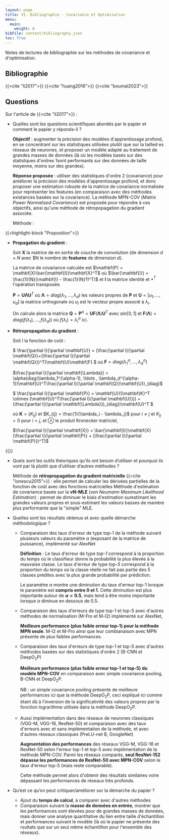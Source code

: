 ```yaml
---
layout: page
title: VI. Bibliographie - Covariance et Optimisation
menu:
  main:
    weight: 6
bibFile: content/bibliography.json
toc: True
---
```


Notes de lectures de bibliographie sur les méthodes de covariance et d'optimisation.

<!--more-->

## Bibliographie

{{<cite "li2017">}} {{<cite "huang2016">}} {{<cite "boumal2023">}} 

## Questions

Sur l'article de {{<cite "li2017">}} :

* Quelles sont les questions scientifiques abordés par le papier et comment le papier y réponds-il ?

  **Objectif** : augmenter la précision des modèles d'apprentissage profond, en se concentrant sur les statistiques utilisées plutôt que sur la tailled es réseaux de neurones, et proposer un modèle adapté au traitement de grandes masses de données (là où les modèles basés sur des statistques d'ordres 1sont performants sur des données de taille moyenne, moins sur des grandes).

  **Réponse proposée** : utiliser des statistiques d'ordre 2 (covariance) pour améliorer la précision des modèles d'apprentissage profond, et donc proposer une estimation robuste de la matrice de covariance normalisée pour représenter les features (en comparaison avec des méthodes existances basées sur la covariance). La méthode MPN-COV (_Matrix Power Normalized Covariance_) est proposée pour répondre à ces objectifs, ainsi qu'une méthode de rétropopagation du gradient associée.

  Méthode :

{{<highlight-block "Proposition">}}
  
  * **Propagation du gradient** :
    
    Soit $\mathbf{X}$ la matrice de en sortie de couche de convolution (de dimension $d \times N$ avec $N le nombre de __features__ de dimension $d$).

    La matrice de covariance calculée est $\mathbf{P} = \mathbf{X}\bar{\mathbf{I}}\mathbf{X}^T$ où $\bar{\mathbf{I}} = \frac{1}{N}(\mathbf{I} - \frac{1}{N}11^T)$ et $\mathbf{I}$ la matrice identité et $\bullet^T$ l'opération transposée.

    $\mathbf{P} = \mathbf{U} \mathbf{\Lambda} \mathbf{U}^T$ où $\mathbf{\Lambda} = diag(\lambda_1, \ldots , \lambda_d)$ les valeurs propres de $\mathbf{P}$ et $\mathbf{U} = [u_1, \ldots , u_d]$ la matrice orthogonale où $u_i$ est le vecteur propre associé à $\lambda_i$.

    On calcule alors la matrice $\mathbf{Q} = \mathbf{P}^\alpha = \mathbf{U}\mathbf{F}(\mathbf{\Lambda})\mathbf{U}^T$ avec $\alpha in [0,1]$ et $\mathbf{F}(\mathbf{\Lambda})= diag(f(\lambda_1), \ldots ,f(\lambda_d))$ où $f(\lambda_i) = \lambda_i^\alpha$ ici.

  * **Rétropropagation du gradient** :

    Soit $l$ la fonction de coût :

    $ \frac{\partial l}{\partial \mathbf{U}} = (\frac{\partial l}{\partial \mathbf{Q}}+(\frac{\partial l}{\partial \mathbf{Q}})^T)\mathbf{U}\mathbf{F} $ où $\mathbf{F} = diag(\lambda_1^\alpha, \ldots , \lambda_d^\alpha)$

    $\frac{\partial l}{\partial \mathbf{\Lambda}} = \alpha(diag(\lambda_1^{\alpha-1}, \ldots , \lambda_d^{\alpha-1})\mathbf{U}^T\frac{\partial l}{\partial \mathbf{Q}}\mathbf{U})_{diag}$ 

    $ \frac{\partial l}{\partial \mathbf{P}} = \mathbf{U}((\mathbf{K}^T \otimes (\mathbf{U}^T\frac{\partial l}{\partial \mathbf{U}})) + (\frac{\partial l}{\partial \mathbf{\Lambda}})_{diag})\mathbf{U}^T $
    
    où $\mathbf{K} = \{K_{ij}\}$ et $K_{ij} = \frac{1}{\lambda_i - \lambda_j}$ pour $i \neq j$ et $K_{ij} = 0$ pour $i = j$, et $\otimes$ le produit Kronecker matriciel,

    $\frac{\partial l}{\partial \mathbf{X}} = \bar{\mathbf{I}}\mathbf{X}(\frac{\partial l}{\partial \mathbf{P}} + (\frac{\partial l}{\partial \mathbf{P}})^T)$
  
{{</highlight-block>}}


* Quels sont les outils théoriques qu’ils ont besoin d’utiliser et pourquoi ils vont par là plutôt que d’utiliser d’autres méthodes ?

  Méthode de **rétropropagation du gradient matricielle** {{<cite "ionescu2015">}} : elle permet de calculer les dérivées partielles de la fonction de coût avec des fonctions matricielles
  Méthode d'estimation de covariance basée sur la **vN-MLE** (_von Neumann Maximum Likelihood Estimation_) : permet de diminuer le biais d'estimation surestimant les grandes valeurs propres et sous-estimant les valeurs basses de manière plus performante que la "simple" MLE.



* Quelles sont les résultats obtenus et avec quelle démarche méthodologique ?

  * Comparaison des taux d'erreur de type top-1 de la méthode suivant plusieurs valeurs du paramètre $\alpha$ (exposant de la matrice de puissance), implémenté sur AlexNet
  
    **Définition** : Le taux d'erreur de type _top-1_ correspond à la proportion du temps où le classifieur donne la probabilité la plus élevée à la mauvaise classe. Le taux d'erreur de type _top-5_ correspond à la proportion du temps où la classe réelle ne fait pas partie des 5 classes prédites avec la plus grande probabilité par prédiction.

    Le paramètre $\alpha$ montre une diminution du taux d'erreur top-1 lorsque le paramètre est **compris entre 0 et 1**. Cette diminution est plus importante autour de **$\alpha = 0.5$**, mais tend à être moins importante lorsque $\alpha$ diminue en dessous de $0.5$.
  
  
  * Comparaison des taux d'erreurs de type top-1 et top-5 avec d'autres méthodes de normalisation (M-Fro et M-l2) implémenté sur AlexNet,
  
    **Meilleure performance (plus faible erreur top-1) pour la méthode MPN seule**. M-l2 et M-Fro ainsi que leur combianaison avec MPN présente de plus faibles performances.
  
  * Comparaison des taux d'erreurs de type top-1 et top-5 avec d'autres méthodes basées sur des statistiques d'ordre 2 (B-CNN et DeepO<sub>2</sub>P)

    **Meilleure performance (plus faible erreur top-1 et top-5) du modèle MPN-COV** en comparaison avec simple covariance pooling, B-CNN et DeepO<sub>2</sub>P. 
    
    NB : un simple covariance pooling présente de meilleure performances ici que la méthode DeepO<sub>2</sub>P, ceci expliqué ici comme étant dû à l'inversion de la significativité des valeurs propres par la fonction lograrithme utilisée dans la méthode DeepO<sub>2</sub>P.

  * Aussi implémentation dans des réseaux de neurones classiques (VGG-M, VGG-16, ResNet-50) et comparaison avec des taux d'erreurs avec et sans implémentation de la méthode, et avec d'autres réseaux classiques (PreLU-net B, GoogleNet)

    **Augmentation des performances** des réseaux VGG-M, VGG-16 et ResNet-50 selon l'erreur top-1 et top-5 avec implémentation de la méthode MPN-COV. Parmi les réseaux comparés, **seul ResNet-152 dépasse les performances de ResNet-50 avec MPN-COV** selon le taux d'erreur top-5 (mais reste comparable).

    Cette méthode permet alors d'obtenir des résultats similaires voire dépassant les performances de réseaux très profonds.

* Qu’est ce qu’on peut critiquer/améliorer sur la démarche du papier ?

  * Ajout du **temps de calcul**, à comparer avec d'autres méthodes
  * Comparaison suivant la **masse de données en entrée**, montrer que les performances sont élevées pour de grandes masses de données, mais donner une analyse quantitative du lien entre taille d'échantillon et performances suivant le modèle (là où le papier ne présente des rsultats que sur un seul même échantilllon pour l'ensemble des réseaux).





  